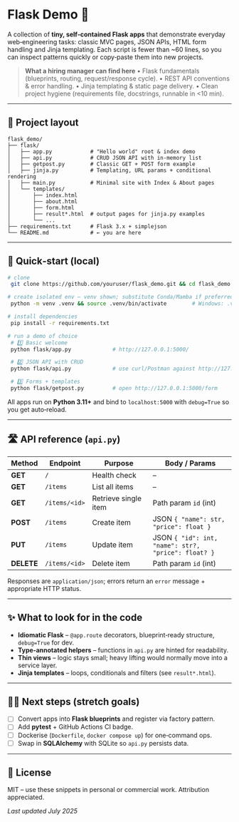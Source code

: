 # Flask Demo 🧪

A collection of **tiny, self‑contained Flask apps** that demonstrate everyday web‑engineering tasks: classic MVC pages, JSON APIs, HTML form handling and Jinja templating.  Each script is fewer than \~60 lines, so you can inspect patterns quickly or copy‑paste them into new projects.

> **What a hiring manager can find here**
> • Flask fundamentals (blueprints, routing, request/response cycle).
> • REST API conventions & error handling.
> • Jinja templating & static page delivery.
> • Clean project hygiene (requirements file, docstrings, runnable in <10 min).

---

## 📁 Project layout

```
flask_demo/
├── flask/
│   ├── app.py            # "Hello world" root & index demo
│   ├── api.py            # CRUD JSON API with in‑memory list
│   ├── getpost.py        # Classic GET + POST form example
│   ├── jinja.py          # Templating, URL params + conditional rendering
│   ├── main.py           # Minimal site with Index & About pages
│   └── templates/
│       ├── index.html
│       ├── about.html
│       ├── form.html
│       ├── result*.html  # output pages for jinja.py examples
│       └── ...
├── requirements.txt      # Flask 3.x + simplejson
└── README.md             # ← you are here
```

---

## 🚀 Quick‑start (local)

```bash
# clone
 git clone https://github.com/youruser/flask_demo.git && cd flask_demo

# create isolated env – venv shown; substitute Conda/Mamba if preferred
 python -m venv .venv && source .venv/bin/activate        # Windows: .venv\Scripts\activate

# install dependencies
 pip install -r requirements.txt

# run a demo of choice
 # 1️⃣ Basic welcome
 python flask/app.py             # http://127.0.0.1:5000/

 # 2️⃣ JSON API with CRUD
 python flask/api.py             # use curl/Postman against http://127.0.0.1:5000/items

 # 3️⃣ Forms + templates
 python flask/getpost.py         # open http://127.0.0.1:5000/form
```

All apps run on **Python 3.11+** and bind to `localhost:5000` with `debug=True` so you get auto‑reload.

---

## 🛣️ API reference (`api.py`)

| Method     | Endpoint      | Purpose              | Body / Params                                       |
| ---------- | ------------- | -------------------- | --------------------------------------------------- |
| **GET**    | `/`           | Health check         | –                                                   |
| **GET**    | `/items`      | List all items       | –                                                   |
| **GET**    | `/items/<id>` | Retrieve single item | Path param `id` (int)                               |
| **POST**   | `/items`      | Create item          | JSON `{ "name": str, "price": float }`              |
| **PUT**    | `/items`      | Update item          | JSON `{ "id": int, "name": str?, "price": float? }` |
| **DELETE** | `/items/<id>` | Delete item          | Path param `id` (int)                               |

Responses are `application/json`; errors return an `error` message + appropriate HTTP status.

---

## ✨ What to look for in the code

* **Idiomatic Flask** – `@app.route` decorators, blueprint‑ready structure, `debug=True` for dev.
* **Type‑annotated helpers** – functions in `api.py` are hinted for readability.
* **Thin views** – logic stays small; heavy lifting would normally move into a service layer.
* **Jinja templates** – loops, conditionals and filters (see `result*.html`).

---

## 🤹‍♂️ Next steps (stretch goals)

* [ ] Convert apps into **Flask blueprints** and register via factory pattern.
* [ ] Add **pytest** + GitHub Actions CI badge.
* [ ] Dockerise (`Dockerfile`, `docker compose up`) for one‑command ops.
* [ ] Swap in **SQLAlchemy** with SQLite so `api.py` persists data.

---

## 📝 License

MIT – use these snippets in personal or commercial work. Attribution appreciated.

*Last updated July 2025*
